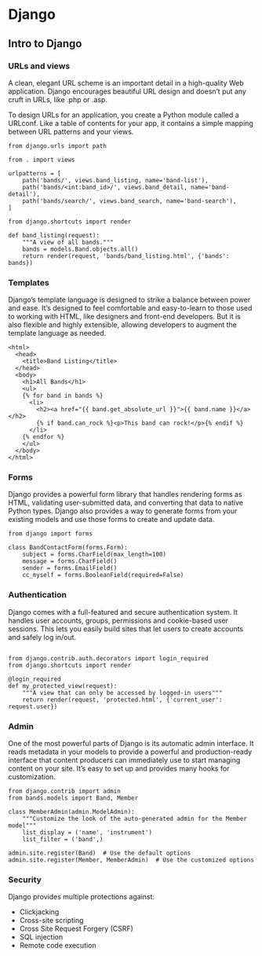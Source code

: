 # Django
## Intro to Django
### URLs and views
A clean, elegant URL scheme is an important detail in a high-quality Web application. Django encourages beautiful URL design and doesn’t put any cruft in URLs, like .php or .asp.

To design URLs for an application, you create a Python module called a URLconf. Like a table of contents for your app, it contains a simple mapping between URL patterns and your views.

```
from django.urls import path

from . import views

urlpatterns = [
    path('bands/', views.band_listing, name='band-list'),
    path('bands/<int:band_id>/', views.band_detail, name='band-detail'),
    path('bands/search/', views.band_search, name='band-search'),
]
```

```
from django.shortcuts import render

def band_listing(request):
    """A view of all bands."""
    bands = models.Band.objects.all()
    return render(request, 'bands/band_listing.html', {'bands': bands})
```

### Templates
Django’s template language is designed to strike a balance between power and ease. It’s designed to feel comfortable and easy-to-learn to those used to working with HTML, like designers and front-end developers. But it is also flexible and highly extensible, allowing developers to augment the template language as needed.

```
<html>
  <head>
    <title>Band Listing</title>
  </head>
  <body>
    <h1>All Bands</h1>
    <ul>
    {% for band in bands %}
      <li>
        <h2><a href="{{ band.get_absolute_url }}">{{ band.name }}</a></h2>
        {% if band.can_rock %}<p>This band can rock!</p>{% endif %}
      </li>
    {% endfor %}
    </ul>
  </body>
</html>
```

### Forms
Django provides a powerful form library that handles rendering forms as HTML, validating user-submitted data, and converting that data to native Python types. Django also provides a way to generate forms from your existing models and use those forms to create and update data.

```
from django import forms

class BandContactForm(forms.Form):
    subject = forms.CharField(max_length=100)
    message = forms.CharField()
    sender = forms.EmailField()
    cc_myself = forms.BooleanField(required=False)

```

### Authentication
Django comes with a full-featured and secure authentication system. It handles user accounts, groups, permissions and cookie-based user sessions. This lets you easily build sites that let users to create accounts and safely log in/out.

```

from django.contrib.auth.decorators import login_required
from django.shortcuts import render

@login_required
def my_protected_view(request):
    """A view that can only be accessed by logged-in users"""
    return render(request, 'protected.html', {'current_user': request.user})

```

### Admin
One of the most powerful parts of Django is its automatic admin interface. It reads metadata in your models to provide a powerful and production-ready interface that content producers can immediately use to start managing content on your site. It’s easy to set up and provides many hooks for customization.

```
from django.contrib import admin
from bands.models import Band, Member

class MemberAdmin(admin.ModelAdmin):
    """Customize the look of the auto-generated admin for the Member model"""
    list_display = ('name', 'instrument')
    list_filter = ('band',)

admin.site.register(Band)  # Use the default options
admin.site.register(Member, MemberAdmin)  # Use the customized options
```


### Security
Django provides multiple protections against:

- Clickjacking
- Cross-site scripting
- Cross Site Request Forgery (CSRF)
- SQL injection
- Remote code execution